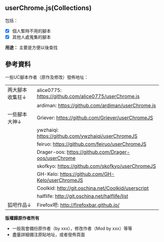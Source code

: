 ## userChrome.js(Collections)

包括：

- [x] 個人暫時不用的腳本
- [x] 其他人處蒐集的腳本

**用途：** 主要是方便以後查找

## 參考資料

一些UC腳本作者（原作及修改）發佈地址：

| | |
| :--- | :--- |
| 两大腳本收集狂↓ | alice0775: https://github.com/alice0775/userChrome.js |
| | ardiman: https://github.com/ardiman/userChrome.js |
| 一些腳本大神↓ | Griever: https://github.com/Griever/userChromeJS |
| | ywzhaiqi: https://github.com/ywzhaiqi/userChromeJS |
| | feiruo: https://github.com/feiruo/userChromeJS |
| | Drager-oos: https://github.com/Drager-oos/userChrome |
| | skofkyo: https://github.com/skofkyo/userChromeJS |
| | GH-Kelo: https://github.com/GH-Kelo/userChromeJS |
| | Coolkid: http://git.oschina.net/Coolkid/userscript |
| | halflife: http://git.oschina.net/halflife/list |
| 狐吧作品↓ | Firefox吧: http://firefoxbar.github.io/ |

**版權歸原作者所有**

- 一般我會備份原作者（by xxx），修改作者（Mod by xxx）等等
- 盡量詳細備注原貼地址，或者發佈頁面
